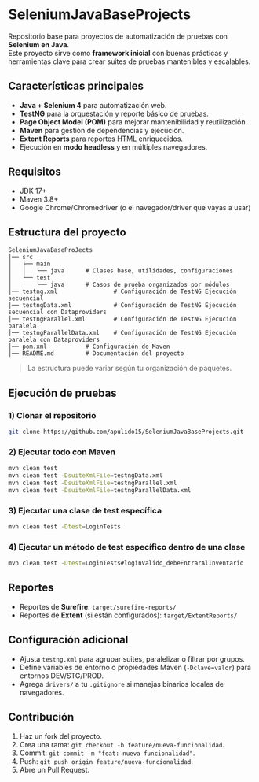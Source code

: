 # SeleniumJavaBaseProjects

Repositorio base para proyectos de automatización de pruebas con **Selenium en Java**.  
Este proyecto sirve como **framework inicial** con buenas prácticas y herramientas clave para crear suites de pruebas mantenibles y escalables.


## Características principales
- **Java + Selenium 4** para automatización web.
- **TestNG** para la orquestación y reporte básico de pruebas.
- **Page Object Model (POM)** para mejorar mantenibilidad y reutilización.
- **Maven** para gestión de dependencias y ejecución.
- **Extent Reports** para reportes HTML enriquecidos.
- Ejecución en **modo headless** y en múltiples navegadores.


## Requisitos
- JDK 17+
- Maven 3.8+
- Google Chrome/Chromedriver (o el navegador/driver que vayas a usar)


## Estructura del proyecto
```
SeleniumJavaBaseProJects
│── src
│   ├── main
│   │   └── java      # Clases base, utilidades, configuraciones
│   └── test
│       └── java      # Casos de prueba organizados por módulos
│── testng.xml                # Configuración de TestNG Ejecución secuencial
│── testngData.xml            # Configuración de TestNG Ejecución secuencial con Dataproviders
│── testngParallel.xml        # Configuración de TestNG Ejecución paralela
│── testngParallelData.xml    # Configuración de TestNG Ejecución paralela con Dataproviders
│── pom.xml           # Configuración de Maven
│── README.md         # Documentación del proyecto
```

> La estructura puede variar según tu organización de paquetes.


## Ejecución de pruebas

### 1) Clonar el repositorio
```bash
git clone https://github.com/apulido15/SeleniumJavaBaseProjects.git
```

### 2) Ejecutar todo con Maven
```bash
mvn clean test
mvn clean test -DsuiteXmlFile=testngData.xml
mvn clean test -DsuiteXmlFile=testngParallel.xml
mvn clean test -DsuiteXmlFile=testngParallelData.xml
```

### 3) Ejecutar una clase de test específica
```bash
mvn clean test -Dtest=LoginTests
```

### 4) Ejecutar un método de test específico dentro de una clase
```bash
mvn clean test -Dtest=LoginTests#loginValido_debeEntrarAlInventario
```


## Reportes
- Reportes de **Surefire**: `target/surefire-reports/`  
- Reportes de **Extent** (si están configurados): `target/ExtentReports/`


## Configuración adicional
- Ajusta `testng.xml` para agrupar suites, paralelizar o filtrar por grupos.
- Define variables de entorno o propiedades Maven (`-Dclave=valor`) para entornos DEV/STG/PROD.
- Agrega `drivers/` a tu `.gitignore` si manejas binarios locales de navegadores.


## Contribución
1. Haz un fork del proyecto.
2. Crea una rama: `git checkout -b feature/nueva-funcionalidad`.
3. Commit: `git commit -m "feat: nueva funcionalidad"`.
4. Push: `git push origin feature/nueva-funcionalidad`.
5. Abre un Pull Request.
